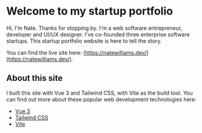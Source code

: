 # Welcome to my startup portfolio

Hi, I'm Nate. Thanks for stopping by. I'm a web software entrepreneur, developer and UI/UX designer.
I've co-founded three enterprise software startups. This startup portfolio website is here to tell the story.

You can find the live site here: [https://natewilliams.dev/](https://natewilliams.dev/).

## About this site

I built this site with Vue 3 and Tailwind CSS, with Vite as the build tool. You can find out more about these popular web development technologies here:

- [Vue 3](https://vuejs.org/)
- [Tailwind CSS](https://tailwindcss.com/)
- [Vite](https://vitejs.dev/)

